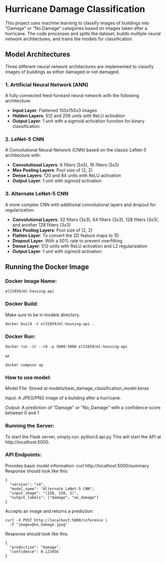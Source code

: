 <H1>Hurricane Damage Classification</H1>
This project uses machine learning to classify images of buildings into "Damage" or "No Damage" categories based on images taken after a hurricane. The code processes and splits the dataset, builds multiple neural network architectures, and trains the models for classification.

<H2>Model Architectures</H2>

Three different neural network architectures are implemented to classify images of buildings as either damaged or not damaged.

### **1. Artificial Neural Network (ANN)**

A fully connected feed-forward neural network with the following architecture:

- **Input Layer**: Flattened 150x150x3 images
- **Hidden Layers**: 512 and 256 units with ReLU activation
- **Output Layer**: 1 unit with a sigmoid activation function for binary classification

### **2. LeNet-5 CNN**

A Convolutional Neural Network (CNN) based on the classic LeNet-5 architecture with:

- **Convolutional Layers**: 6 filters (5x5), 16 filters (5x5)
- **Max Pooling Layers**: Pool size of (2, 2)
- **Dense Layers**: 120 and 84 units with ReLU activation
- **Output Layer**: 1 unit with sigmoid activation

### **3. Alternate LeNet-5 CNN**

A more complex CNN with additional convolutional layers and dropout for regularization:

- **Convolutional Layers**: 32 filters (3x3), 64 filters (3x3), 128 filters (3x3), and another 128 filters (3x3)
- **Max Pooling Layers**: Pool size of (2, 2)
- **Flatten Layer**: To convert the 2D feature maps to 1D
- **Dropout Layer**: With a 50% rate to prevent overfitting
- **Dense Layer**: 512 units with ReLU activation and L2 regularization
- **Output Layer**: 1 unit with sigmoid activation

  
<H2>Running the Docker Image</H2>
<H3>Docker Image Name:</H3>

```
el32859/ml-housing-api
```

<H3>Docker Build:</H3>
Make sure to be in models directory.

```
docker build -t el32859/ml-housing-api .
```

<H3>Docker Run:</H3>

```
docker run -it --rm -p 5000:5000 el32859/ml-housing-api
```
or

```
docker compose up
```

<H3>How to use model:</H3>
Model File: Stored at models/best_damage_classification_model.keras

Input: A JPEG/PNG image of a building after a hurricane.

Output: A prediction of "Damage" or "No_Damage" with a confidence score between 0 and 1

<H3>Running the Server:</H3>
To start the Flask server, simply run: python3 api.py
This will start the API at http://localhost:5000.

<H3>API Endpoints:</H3>
Provides basic model information: curl http://localhost:5000/summary
Response should look like this:

```
{
  "version": "v4",
  "model_name": "Alternate LeNet-5 CNN",
  "input_shape": "(150, 150, 3)",
  "output_labels": ["damage", "no_damage"]
}
```

Accepts an image and returns a prediction: 
```
curl -X POST http://localhost:5000/inference \
  -F "image=@no_damage.jpeg"
```

Response should look like this:

```
{
  "prediction": "Damage",
  "confidence": 0.123456
}
```


